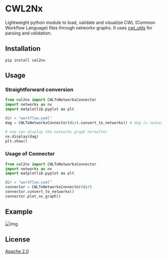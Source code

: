 # CWL2Nx

Lightweight python module to load, validate and visualize CWL (Common Workflow Language) files through networkx graphs.
It uses [cwl_utils](https://github.com/common-workflow-language/cwl-utils) for parsing and validation.

## Installation

```
pip install cwl2nx
```

## Usage

### Straightforward conversion

```python
from cwl2nx import CWLToNetworkxConnector
import networkx as nx
import matplotlib.pyplot as plt

dir = "workflow.yaml"
dag = CWLToNetworkxConnector(dir).convert_to_networkx() # dag is networkx.DiGraph

# one can display the networkx graph hereafter
nx.display(dag)
plt.show()
```

### Usage of Connector
```python
from cwl2nx import CWLToNetworkxConnector
import networkx as nx
import matplotlib.pyplot as plt

dir = "workflow.yaml"
connector = CWLToNetworkxConnector(dir)
connector.convert_to_networkx()
connector.plot_nx_graph()
```

## Example 

![img](example_display.png)

## License

[Apache 2.0](LICENSE-2.0.txt)